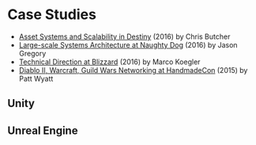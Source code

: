 # Case Studies

- [Asset Systems and Scalability in Destiny](https://www.youtube.com/watch?v=7KXVox0-7lU) (2016) by Chris Butcher
- [Large-scale Systems Architecture at Naughty Dog](https://www.youtube.com/watch?v=gpINOFQ32o0) (2016) by Jason Gregory
- [Technical Direction at Blizzard](https://www.youtube.com/watch?v=jyA0csH4KNE) (2016) by Marco Koegler
- [Diablo II, Warcraft, Guild Wars Networking at HandmadeCon](https://www.youtube.com/watch?v=1faaOrtHJ-A) (2015) by Patt Wyatt

## Unity

## Unreal Engine